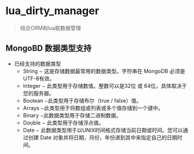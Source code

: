 # lua_dirty_manager #

> 结合ORM和lua脏数据管理

## MongoBD 数据类型支持 ##
- 已经支持的数据类型
  - String − 这是存储数据最常用的数据类型。字符串在 MongoDB 必须是UTF-8有效。
  - Integer − 此类型用于存储数值。整数可以是32位 或 64位，具体取决于您的服务器。
  - Boolean −此类型用于存储布尔（true / false）值。
  - Arrays −此类型用于将数组或列表或多个值存储到一个键中。
  - Binary −此数据类型用于存储二进制数据。
  - Double − 此类型用于存储浮点值。
  - Date − 此数据类型用于以UNIX时间格式存储当前日期或时间。您可以通过创建 Date 对象并将日期，月份，年份递到其中来指定自己的日期时间。

